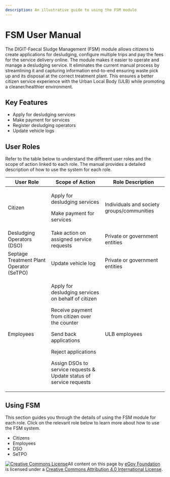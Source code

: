```yaml
---
description: An illustrative guide to using the FSM module
---
```


# FSM User Manual

The DIGIT-Faecal Sludge Management (FSM) module allows citizens to create applications for desludging, configure multiple trips and pay the fees for the service delivery online. The module makes it easier to operate and manage a desludging service. It eliminates the current manual process by streamlining it and capturing information end-to-end ensuring waste pick up and its disposal at the correct treatment plant. This ensures a better citizen service experience with the Urban Local Body (ULB) while promoting a cleaner/healthier environment.

## Key Features

* Apply for desludging services
* Make payment for services
* Register desludging operators
* Update vehicle logs

## User Roles

Refer to the table below to understand the different user roles and the scope of action linked to each role. The manual provides a detailed description of how to use the system for each role.

| User Role                                | Scope of Action                                                                                                                                                                                                                                                          | Role Description                           |
| ---------------------------------------- | ------------------------------------------------------------------------------------------------------------------------------------------------------------------------------------------------------------------------------------------------------------------------ | ------------------------------------------ |
| Citizen                                  | <p>Apply for desludging services</p><p>Make payment for services<br></p>                                                                                                                                                                                                 | Individuals and society groups/communities |
| Desludging Operators (DSO)               | Take action on assigned service requests                                                                                                                                                                                                                                 | Private or government entities             |
| Septage Treatment Plant Operator (SeTPO) | Update vehicle log                                                                                                                                                                                                                                                       | Private or government entities             |
| Employees                                | <p>Apply for desludging services on behalf of citizen</p><p></p><p>Receive payment from citizen over the counter</p><p></p><p>Send back applications</p><p>Reject applications</p><p></p><p>Assign DSOs to service requests &#x26; Update status of service requests</p> | ULB employees                              |

## Using FSM

This section guides you through the details of using the FSM module for each role. Click on the relevant role below to learn more about how to use the FSM system.

* Citizens
* Employees
* DSO
* SeTPO

[![Creative Commons License](https://i.creativecommons.org/l/by/4.0/80x15.png)](http://creativecommons.org/licenses/by/4.0/)All content on this page by [eGov Foundation ](https://egov.org.in/)is licensed under a [Creative Commons Attribution 4.0 International License](http://creativecommons.org/licenses/by/4.0/).
